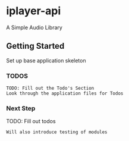 # iplayer-api

A Simple Audio Library

## Getting Started

Set up base application skeleton

### TODOS 

```
TODO: Fill out the Todo's Section
Look through the application files for Todos
```

### Next Step

TODO: Fill out todos

```
Will also introduce testing of modules